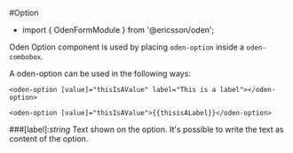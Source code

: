 [//]: # (title: Option)
[//]: # (category: Oden form elements)
[//]: # (icon: fa-check-square-o)

#Option
* import { OdenFormModule } from '@ericsson/oden';

Oden Option component is used by placing ``oden-option`` inside a ``oden-combobox``.

A oden-option can be used in the following ways:
```
<oden-option [value]="thisIsAValue" label="This is a label"></oden-option>

<oden-option [value]="thisIsAValue">{{thisisALabel}}</oden-option>
```

###[label]:_string_
Text shown on the option. It's possible to write the text as content of the option.
